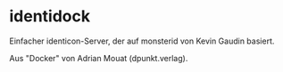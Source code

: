 # identidock

Einfacher identicon-Server, der auf monsterid von Kevin Gaudin basiert.

Aus "Docker" von Adrian Mouat (dpunkt.verlag).


